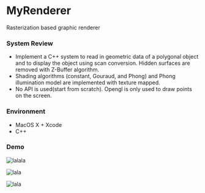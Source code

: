 # MyRenderer
Rasterization based graphic renderer

### System Review
- Implement a C++ system to read in geometric data of a polygonal object and to display the object using scan conversion. Hidden surfaces are removed with Z-Buffer algorithm.
- Shading algorithms (constant, Gouraud, and Phong) and Phong illumination model are implemented with texture mapped.
- No API is used(start from scratch). Opengl is only used to draw points on the screen.

### Environment
- MacOS X + Xcode
- C++

### Demo
![lalala](https://github.com/BryceZhang95/MyRenderer/blob/master/lab1.gif)

![lala](https://github.com/BryceZhang95/MyRenderer/blob/master/lab2video.gif)

![lala](https://github.com/BryceZhang95/MyRenderer/blob/master/lab_3.gif)
